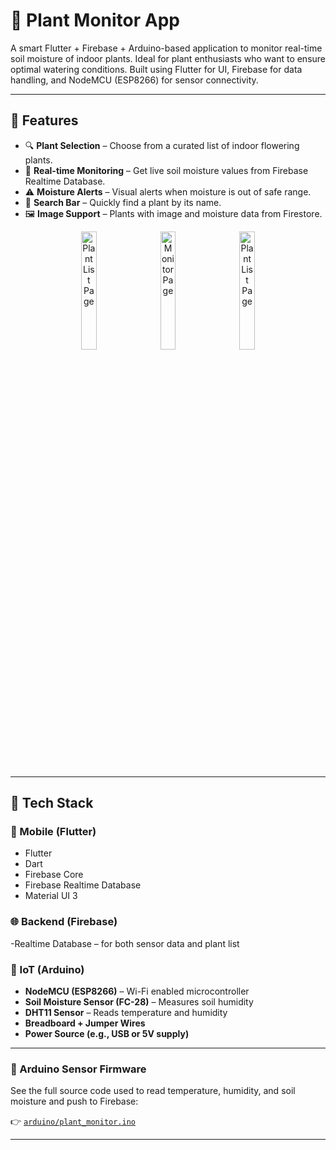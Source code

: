 # 🌿 Plant Monitor App

A smart Flutter + Firebase + Arduino-based application to monitor real-time soil moisture of indoor plants. Ideal for plant enthusiasts who want to ensure optimal watering conditions. Built using Flutter for UI, Firebase for data handling, and NodeMCU (ESP8266) for sensor connectivity.

---

## 📱 Features

- 🔍 **Plant Selection** – Choose from a curated list of indoor flowering plants.
- 📡 **Real-time Monitoring** – Get live soil moisture values from Firebase Realtime Database.
- ⚠️ **Moisture Alerts** – Visual alerts when moisture is out of safe range.
- 🔎 **Search Bar** – Quickly find a plant by its name.
- 🖼️ **Image Support** – Plants with image and moisture data from Firestore.

<p align="center">
    <img src="https://github.com/user-attachments/assets/00c4c4fe-8cd0-4732-9a9d-9e98c7507eee" alt="Plant List Page" width="22%" />
     &nbsp;&nbsp;
  <img src="https://github.com/user-attachments/assets/07bcb58e-20fd-4ce3-a846-c2d8a37b2aa2" alt="Monitor Page" width="22%" />
  &nbsp;&nbsp;
  <img src="https://github.com/user-attachments/assets/673fc820-9931-40ef-934a-8d9818c7e666" alt="Plant List Page" width="22%" />
 

</p>

---

## 🧰 Tech Stack

### 📱 Mobile (Flutter)

- Flutter
- Dart
- Firebase Core
- Firebase Realtime Database
- Material UI 3

### 🌐 Backend (Firebase)
-Realtime Database – for both sensor data and plant list

### 🤖 IoT (Arduino)

- **NodeMCU (ESP8266)** – Wi-Fi enabled microcontroller
- **Soil Moisture Sensor (FC-28)** – Measures soil humidity
- **DHT11 Sensor** – Reads temperature and humidity 
- **Breadboard + Jumper Wires**
- **Power Source (e.g., USB or 5V supply)**

---

### 🔌 Arduino Sensor Firmware

See the full source code used to read temperature, humidity, and soil moisture and push to Firebase:

👉 [`arduino/plant_monitor.ino`](./arduino/plant_monitor.ino)

---
